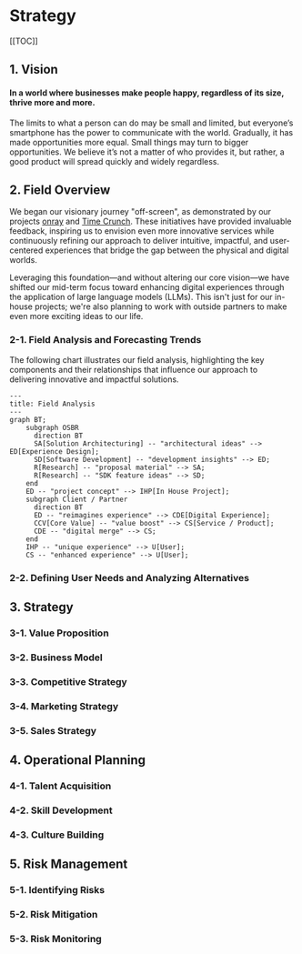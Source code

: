 # Strategy

[[TOC]]

## 1. Vision

#### In a world where businesses make people happy, regardless of its size, thrive more and more.
 
The limits to what a person can do may be small and limited, but everyone’s smartphone has the power to communicate with the world. Gradually, it has made opportunities more equal. Small things may turn to bigger opportunities. We believe it’s not a matter of who provides it, but rather, a good product will spread quickly and widely regardless.

## 2. Field Overview

We began our visionary journey "off-screen", as demonstrated by our projects [onray](https://www.weareonray.com/en) and [Time Crunch](https://www.wearetimecrunch.com/). These initiatives have provided invaluable feedback, inspiring us to envision even more innovative services while continuously refining our approach to deliver intuitive, impactful, and user-centered experiences that bridge the gap between the physical and digital worlds. 

Leveraging this foundation—and without altering our core vision—we have shifted our mid-term focus toward enhancing digital experiences through the application of large language models (LLMs). This isn't just for our in-house projects; we're also planning to work with outside partners to make even more exciting ideas to our life.

### 2-1. Field Analysis and Forecasting Trends

The following chart illustrates our field analysis, highlighting the key components and their relationships that influence our approach to delivering innovative and impactful solutions.

```mermaid
---
title: Field Analysis
---
graph BT;
    subgraph OSBR
      direction BT
      SA[Solution Architecturing] -- "architectural ideas" --> ED[Experience Design];
      SD[Software Development] -- "development insights" --> ED;
      R[Research] -- "proposal material" --> SA;
      R[Research] -- "SDK feature ideas" --> SD;
    end
    ED -- "project concept" --> IHP[In House Project];
    subgraph Client / Partner
      direction BT
      ED -- "reimagines experience" --> CDE[Digital Experience];
      CCV[Core Value] -- "value boost" --> CS[Service / Product];
      CDE -- "digital merge" --> CS;
    end
    IHP -- "unique experience" --> U[User];
    CS -- "enhanced experience" --> U[User];
````


### 2-2. Defining User Needs and Analyzing Alternatives

## 3. Strategy

### 3-1. Value Proposition

### 3-2. Business Model

### 3-3. Competitive Strategy

### 3-4. Marketing Strategy

### 3-5. Sales Strategy

## 4. Operational Planning

### 4-1. Talent Acquisition

### 4-2. Skill Development

### 4-3. Culture Building

## 5. Risk Management

### 5-1. Identifying Risks

### 5-2. Risk Mitigation

### 5-3. Risk Monitoring
